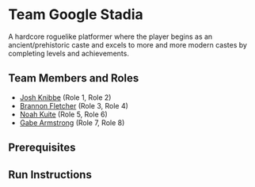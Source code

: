 # Team Google Stadia

A hardcore roguelike platformer where the player begins as an ancient/prehistoric caste and excels to more and more modern castes by completing levels and achievements.


## Team Members and Roles

* [Josh Knibbe](https://github.com/jkknibbe99/CIS350-HW2-Knibbe) (Role 1, Role 2)
* [Brannon Fletcher](https://github.com/Fletcher115/CIS350-HW2-Fletcher)  (Role 3, Role 4)
* [Noah Kuite](https://github.com/Kuiten/CIS350-HW2-Kuite) (Role 5, Role 6)
* [Gabe Armstrong](https://github.com/GabeArmstrong131/CIS350-HW2-ARMSTRONG) (Role 7, Role 8)

## Prerequisites

## Run Instructions

